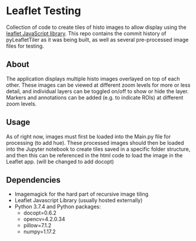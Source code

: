 # Leaflet Testing
Collection of code to create tiles of histo images to allow display using the [leaflet JavaScript library](https://leafletjs.com/).
This repo contains the commit history of pyLeafletTiler as it was being built, as well as several pre-processed image files for testing.

## About
The application displays multiple histo images overlayed on top of each other. These images can be viewed at different zoom levels for more or less detail, and individual layers can be toggled on/off to show or hide the layer. Markers and annotations can be added (e.g. to indicate ROIs) at different zoom levels.

## Usage
As of right now, images must first be loaded into the Main.py file for processing (to add hue). These processed images should then be loaded into the Jupyter notebook to create tiles saved in a specific folder structure, and then this can be referenced in the html code to load the image in the Leaflet app.
(will be changed to add docopt)

## Dependencies
* Imagemagick for the hard part of recursive image tiling
* Leaflet Javascript Library (usually hosted externally)
* Python 3.7.4 and Python packages:
    * docopt=0.6.2
    * opencv=4.2.0.34
    * pillow=7.1.2
    * numpy=1.17.2



